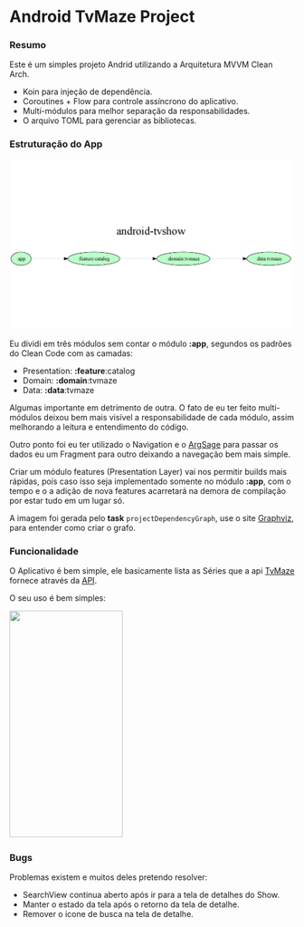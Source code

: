 # Android TvMaze Project

### Resumo

Este é um simples projeto Andrid utilizando a Arquitetura MVVM Clean Arch.
 - Koin para injeção de dependência.
 - Coroutines + Flow para controle assíncrono do aplicativo.
 - Multi-módulos para melhor separação da responsabilidades.
 - O arquivo TOML para gerenciar as bibliotecas.

### Estruturação do App

 <img src="gradle/dependency-graph/project-graph.png" width="500" height="300"> 

Eu dividi em três módulos sem contar o módulo **:app**, segundos os padrões do Clean Code com as camadas:
 - Presentation: **:feature**:catalog
 - Domain: **:domain**:tvmaze
 - Data: **:data**:tvmaze

Algumas importante em detrimento de outra. O fato de eu ter feito multi-módulos deixou bem mais visível a responsabilidade de cada módulo, assim melhorando a leitura e entendimento do código.

Outro ponto foi eu ter utilizado o Navigation e o [ArgSage]() para passar os dados eu um Fragment para outro deixando a navegação bem mais simple.

Criar um módulo features (Presentation Layer) vai nos permitir builds mais rápidas, poís caso isso seja implementado somente no módulo **:app**, com o tempo e o a adição de nova features acarretará na demora de compilação por estar tudo em um lugar só.

A imagem foi gerada pelo **task** `projectDependencyGraph`, use o site [Graphviz](https://renenyffenegger.ch/notes/tools/Graphviz/examples/index), para entender como criar o grafo.


### Funcionalidade

O Aplicativo é bem simple, ele basicamente lista as Séries que a api [TvMaze](https://www.tvmaze.com/api) fornece através da [API](https://github.com/drsjr/android-tvshow/blob/master/data/tvmave/src/main/java/tour/donnees/data/tvmaze/datasource/remote/api/TvMazeApi.kt).

O seu uso é bem simples:


 <img src="https://github.com/drsjr/android-tvshow/blob/master/source/tvmaze.gif" width="200" height="400"> 


### Bugs

Problemas existem e muitos deles pretendo resolver:
 - SearchView continua aberto após ir para a tela de detalhes do Show.
 - Manter o estado da tela após o retorno da tela de detalhe.
 - Remover o icone de busca na tela de detalhe.
  
